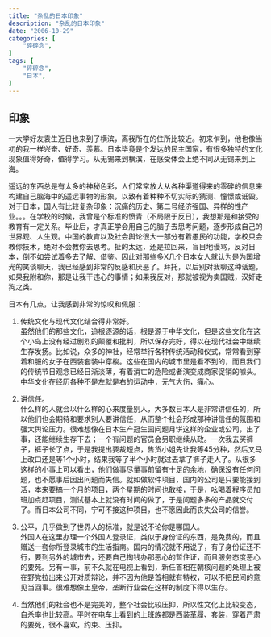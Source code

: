 ```yaml
---
title: "杂乱的日本印象"
description: "杂乱的日本印象"
date: "2006-10-29"
categories: [
    "碎碎念",
]
tags: [
    "碎碎念",
    "日本",
]
---
```


## 印象

一大学好友袁生近日也来到了横滨，离我所在的住所比较近。初来乍到，他也像当初的我一样兴奋、好奇、羡慕。日本毕竟是个发达的民主国家，有很多独特的文化现象值得好奇，值得学习。从无锡来到横滨，在感受体会上绝不同从无锡来到上海。

<!--more-->

遥远的东西总是有太多的神秘色彩，人们常常放大从各种渠道得来的零碎的信息来构建自己脑海中的遥远事物的形象，以致有着种种不切实际的猜测、憧憬或诋毁。对于日本，国人有比较复杂印象：沉痛的历史、第二号经济强国、异样的性产业。。。在学校的时候，我曾是个标准的愤青（不局限于反日），我想那是和接受的教育有一定关系。毕业后，才真正学会用自己的脑子去思考问题，逐步形成自己的世界观、人生观。中国的教育以及社会舆论很大一部分有着愚民的功能，学校只会教你技术，绝对不会教你去思考。扯的太远，还是拉回来，盲目地谩骂，反对日本，倒不如尝试着多去了解、借鉴。因此对那些多X几个日本女人就认为是为国增光的笑谈聊天，我已经感到非常的反感和厌恶了。拜托，以后别对我聊这种话题，如果我附和你，那是让我干违心的事情；如果我反对，那就被视为卖国贼，汉奸走狗之类。

日本有几点，让我感到非常的惊叹和佩服：

1. 传统文化与现代文化结合得非常好。  
    虽然他们的那些文化，追根逐源的话，根是源于中华文化，但是这些文化在这个小岛上没有经过剧烈的颠覆和批判，所以保存完好，得以在现代社会中继续生存发扬。比如说，众多的神社，经常举行各种传统活动和仪式，常常看到穿着和服的女子在西装套装中穿梭。这些在国内的城市里是看不到的，而且我们的传统节日观念已经日渐淡薄，有着消亡的危险或者演变成商家促销的噱头。中华文化在经历各种不是左就是右的运动中，元气大伤，痛心。

2. 讲信任。  
    什么样的人就会以什么样的心来度量别人，大多数日本人是非常讲信任的，所以他们也会期待和要求别人要讲信任，从而整个社会形成那种讲信任的氛围和强大舆论压力。很难想像在日本生产冠生园问题月饼这样的企业或公司，出了事，还能继续生存下去；一个有问题的官员会另职继续从政。一次我去买裤子，裤子长了点，于是我提出要裁短点，售货小姐先让我等45分种，然后又马上改口还是等1个小时，结果我等了半个小时就过去拿了裤子走人了。从很多这样的小事上可以看出，他们做事尽量事前留有十足的余地，确保没有任何问题，也不愿事后因出问题而失信。就如做软件项目，国内的公司是只要能接到活，本来要搞一个月的项目，两个星期的时间也敢接，于是，吆喝着程序员加班加点赶项目，测试基本上就没有时间的做了，于是问题多多的产品就交付了。而日本公司不同，宁可不接这种项目，也不愿因此而丧失公司的信誉。

3. 公平，几乎做到了世界人的标准，就是说不论你是哪国人。  
    外国人在这里办理一个外国人登录证，类似于身份证的东西，是免费的，而且赠送一套你所登录城市的生活指南。国内的情况就不用说了，有了身份证还不行，要到另外的城市去，还要自己掏钱办那恶心的暂住证，而且服务态度恶心的要死。另有一事，前不久就在电视上看到，新任首相在朝核问题的处理上被在野党拉出来公开对质辩论，并不因为他是首相就有特权，可以不把民间的意见当回事。很难想像土皇帝，垄断行业会在这样的制度下得以生存。

4. 当然他们的社会也不是完美的，整个社会比较压抑，所以性文化上比较变态，自杀率也比较高。平时在电车上看到的上班族都是西装革履、套装，穿着严肃的要死，很不喜欢，约束、压抑。
